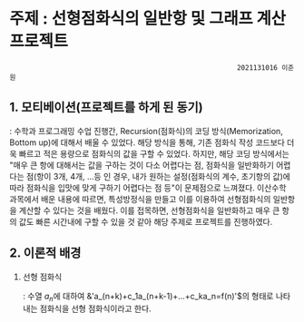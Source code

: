 # 주제 : 선형점화식의 일반항 및 그래프 계산 프로젝트

                                                            2021131016 이준원

## 1. 모티베이션(프로젝트를 하게 된 동기)

   : 수학과 프로그래밍 수업 진행간, Recursion(점화식)의 코딩 방식(Memorization, Bottom up)에 대해서 배울 수 있었다. 해당 방식을 통해, 기존 점화식 작성 코드보다 더욱 빠르고 적은 용량으로 점화식의 값을 구할 수 있었다. 하지만, 해당 코딩 방식에서는 "매우 큰 항에 대해서는 값을 구하는 것이 다소 어렵다는 점, 점화식을 일반화하기 어렵다는 점(항이 3개, 4개, ...등 인 경우, 내가 원하는 설정(점화식의 계수, 초기항의 값)에 따라 점화식을 입맛에 맞게 구하기 어렵다는 점 등"이 문제점으로 느껴졌다. 이산수학 과목에서 배운 내용에 따르면, 특성방정식을 만들고 이를 이용하여 선형점화식의 일반항을 계산할 수 있다는 것을 배웠다. 이를 접목하면, 선형점화식을 일반화하고 매우 큰 항의 값도 빠른 시간내에 구할 수 있을 것 같아 해당 주제로 프로젝트를 진행하였다.

## 2. 이론적 배경

  1) 선형 점화식

     : 수열 ${a_n}$에 대하여 &'a_(n+k)+c_1a_(n+k-1)+...+c_ka_n=f(n)'$의 형태로 나타내는 점화식을 선형 점화식이라고 한다. 
     
